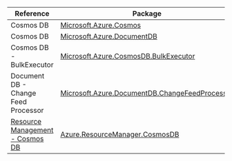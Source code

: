 | Reference | Package | Source |
|---|---|---|
|Cosmos DB|[Microsoft.Azure.Cosmos](https://www.nuget.org/packages/Microsoft.Azure.Cosmos)|[GitHub](https://github.com/Azure/azure-sdk-for-net)|
|Cosmos DB|[Microsoft.Azure.DocumentDB](https://www.nuget.org/packages/Microsoft.Azure.DocumentDB)|[GitHub](https://github.com/Azure/azure-sdk-for-net)|
|Cosmos DB - BulkExecutor|[Microsoft.Azure.CosmosDB.BulkExecutor](https://www.nuget.org/packages/Microsoft.Azure.CosmosDB.BulkExecutor)|[GitHub](https://github.com/Azure/azure-sdk-for-net)|
|Document DB - Change Feed Processor|[Microsoft.Azure.DocumentDB.ChangeFeedProcessor](https://www.nuget.org/packages/Microsoft.Azure.DocumentDB.ChangeFeedProcessor)|[GitHub](https://github.com/Azure/azure-sdk-for-net)|
|[Resource Management - Cosmos DB](resourcemanager.cosmosdb-readme.md)|[Azure.ResourceManager.CosmosDB](https://www.nuget.org/packages/Azure.ResourceManager.CosmosDB)|[GitHub](https://github.com/Azure/azure-sdk-for-net/blob/main/sdk/cosmosdb/Azure.ResourceManager.CosmosDB)|
